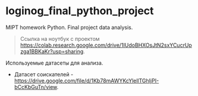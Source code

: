 # loginog_final_python_project
MIPT homework Python. Final project data analysis.

> Ссылка на ноутбук с проектом https://colab.research.google.com/drive/1IUdoBHXOsJtN2sxYCucrUpzga1BBKaKr?usp=sharing.

Используемые датасеты для анализа. 

* Датасет соискателей - https://drive.google.com/file/d/1Kb78mAWYKcYlellTGhIjPI-bCcKbGuTn/view.

